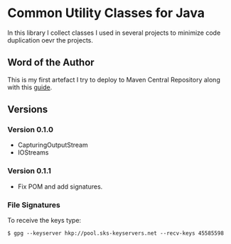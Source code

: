 # Common Utility Classes for Java

In this library I collect classes I used in several projects
to minimize code duplication oevr the projects.

## Word of the Author

This is my first artefact I try to deploy to Maven Central Repository
along with this [guide][1].

## Versions

### Version 0.1.0

- CapturingOutputStream
- IOStreams

### Version 0.1.1

- Fix POM and add signatures.

### File Signatures

To receive the keys type:

    $ gpg --keyserver hkp://pool.sks-keyservers.net --recv-keys 45585598

[1]: http://maven.apache.org/guides/mini/guide-central-repository-upload.html